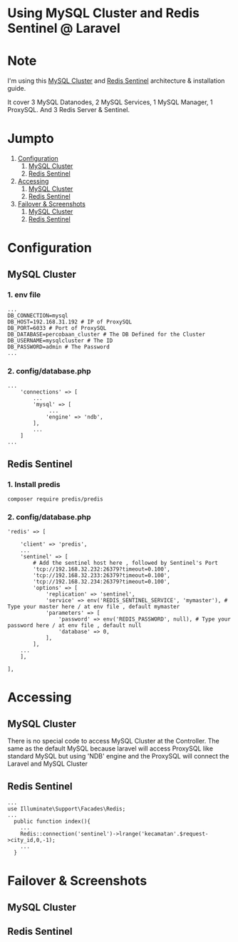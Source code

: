 # Using MySQL Cluster and Redis Sentinel @ Laravel

# Note
I'm using this [MySQL Cluster](https://github.com/abaar/distributed-database/blob/master/README.md) and [Redis Sentinel](https://github.com/abaar/redis-implementation) architecture & installation guide.

It cover 3 MySQL Datanodes, 2 MySQL Services, 1 MySQL Manager, 1 ProxySQL. And 3 Redis Server & Sentinel.

# Jumpto
1. [Configuration](#configuration)
    1. [MySQL Cluster](#mysql-cluster)
    2. [Redis Sentinel](#redis-sentinel)
2. [Accessing](#accessing)
    1. [MySQL Cluster](#mysql-cluster-1)
    2. [Redis Sentinel](#redis-sentinel-1)
3. [Failover & Screenshots](#failover--screenshots)
    1. [MySQL Cluster](#mysql-cluster-2)
    2. [Redis Sentinel](#redis-sentinel-2)

# Configuration
## MySQL Cluster
### 1. env file
```
...
DB_CONNECTION=mysql
DB_HOST=192.168.31.192 # IP of ProxySQL
DB_PORT=6033 # Port of ProxySQL
DB_DATABASE=percobaan_cluster # The DB Defined for the Cluster
DB_USERNAME=mysqlcluster # The ID 
DB_PASSWORD=admin # The Password
...
```
### 2. config/database.php
```
...
    'connections' => [
        ...
        'mysql' => [
             ...
            'engine' => 'ndb',
        ],
        ...
    ]
...
```

## Redis Sentinel
### 1. Install predis
```
composer require predis/predis
```
### 2. config/database.php
```
'redis' => [

    'client' => 'predis',
    ...
    'sentinel' => [
        # Add the sentinel host here , followed by Sentinel's Port
        'tcp://192.168.32.232:26379?timeout=0.100',
        'tcp://192.168.32.233:26379?timeout=0.100',
        'tcp://192.168.32.234:26379?timeout=0.100',
        'options' => [
            'replication' => 'sentinel',
            'service' => env('REDIS_SENTINEL_SERVICE', 'mymaster'), # Type your master here / at env file , default mymaster
            'parameters' => [
                'password' => env('REDIS_PASSWORD', null), # Type your password here / at env file , default null
                'database' => 0,
            ],
        ],
    ...
    ],

],
```


# Accessing
## MySQL Cluster
There is no special code to access MySQL Cluster at the Controller. The same as the default MySQL because laravel will access ProxySQL like standard MySQL but using 'NDB' engine and the ProxySQL will connect the Laravel and MySQL Cluster

## Redis Sentinel
```
...
use Illuminate\Support\Facades\Redis;
...
  public function index(){
    ...
    Redis::connection('sentinel')->lrange('kecamatan'.$request->city_id,0,-1);
    ...
  }
```

# Failover & Screenshots
## MySQL Cluster
## Redis Sentinel

